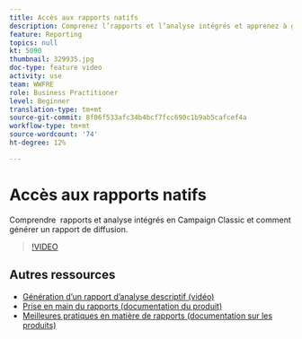 ```yaml
---
title: Accès aux rapports natifs
description: Comprenez l’rapports et l’analyse intégrés et apprenez à générer un rapport de diffusion.
feature: Reporting
topics: null
kt: 5090
thumbnail: 329935.jpg
doc-type: feature video
activity: use
team: WWFRE
role: Business Practitioner
level: Beginner
translation-type: tm+mt
source-git-commit: 8f06f533afc34b4bcf7fcc690c1b9ab5cafcef4a
workflow-type: tm+mt
source-wordcount: '74'
ht-degree: 12%

---
```



# Accès aux rapports natifs

Comprendre  rapports et analyse intégrés en Campaign Classic et comment générer un rapport de diffusion.

>[!VIDEO](https://video.tv.adobe.com/v/329935?quality=12)

## Autres ressources

* [Génération d’un rapport d’analyse descriptif (vidéo)](/help/reporting/generating-a-descriptive-analysis-report.md)
* [Prise en main du rapports (documentation du produit)](https://experienceleague.adobe.com/docs/campaign-classic/using/reporting/reporting-in-adobe-campaign/about-adobe-campaign-reporting-tools.html)
* [Meilleures pratiques en matière de rapports (documentation sur les produits)](https://experienceleague.adobe.com/docs/campaign-classic/using/reporting/reporting-in-adobe-campaign/best-practices.html)
